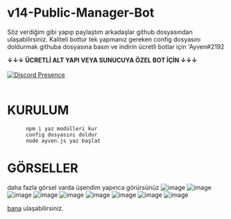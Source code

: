 # v14-Public-Manager-Bot

Söz verdiğim gibi yapıp paylaştım arkadaşlar github dosyasından ulaşabilirsiniz. Kaliteli bottur tek yapmanız gereken config dosyasını doldurmak githuba dosyasına basın ve indirin ücretli botlar için 'Ayven#2192 

**↓↓↓ ÜCRETLİ ALT YAPI VEYA SUNUCUYA ÖZEL BOT İÇİN ↓↓↓**
<br> </br>
[![Discord Presence](https://lanyard-profile-readme.vercel.app/api/752942906322583712?theme=dark&bg=06154a&animated=true&hideDiscrim=false&borderRadius=20px)](https://discord.com/users/752942906322583712) 
<br> </br>
# KURULUM 
          npm i yaz modülleri kur 
          config dosyasını doldur
          node ayven.js yaz başlat 



# GÖRSELLER 
daha fazla görsel varda üşendim yapınca görürsünüz 
![image](https://cdn.discordapp.com/attachments/783621914409041921/1125678024478699632/Screenshot_20230704_094043_Chrome.jpg)
![image](https://cdn.discordapp.com/attachments/783621914409041921/1125678225654304818/Screenshot_20230704_094253_Chrome.jpg)
![image](https://media.discordapp.net/attachments/1102972433067151412/1104011585221042217/ayven_bot_2.png?width=671&height=123)
![image](https://media.discordapp.net/attachments/1102972433067151412/1104011631266115694/ayven_bot_4.png?width=635&height=612)
![image](https://media.discordapp.net/attachments/1102972433067151412/1104011655056203846/ayven_bot_5.png?width=835&height=426)
![image](https://media.discordapp.net/attachments/1102972433067151412/1104011671728562197/ayven_bot_6.png?width=756&height=431)
![image](https://media.discordapp.net/attachments/1102972433067151412/1104011688077971496/ayven_bot_7.png?width=937&height=612)
![image](https://media.discordapp.net/attachments/1102972433067151412/1104011705761153115/ayven_bot_8.png?width=816&height=393)
![image](https://media.discordapp.net/attachments/1102972433067151412/1104011825076506684/image.png?width=761&height=112)

 <a href="https://discord.com/users/752942906322583712">bana</a> ulaşabilirsiniz.</p>
